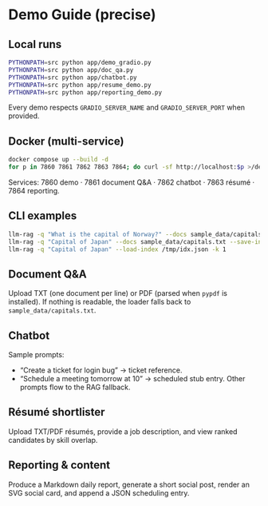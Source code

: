 # Demo Guide (precise)

## Local runs
```bash
PYTHONPATH=src python app/demo_gradio.py
PYTHONPATH=src python app/doc_qa.py
PYTHONPATH=src python app/chatbot.py
PYTHONPATH=src python app/resume_demo.py
PYTHONPATH=src python app/reporting_demo.py
```
Every demo respects `GRADIO_SERVER_NAME` and `GRADIO_SERVER_PORT` when provided.

## Docker (multi-service)
```bash
docker compose up --build -d
for p in 7860 7861 7862 7863 7864; do curl -sf http://localhost:$p >/dev/null && echo "port $p OK" || echo "port $p FAIL"; done
```
Services: 7860 demo · 7861 document Q&A · 7862 chatbot · 7863 résumé · 7864 reporting.

## CLI examples
```bash
llm-rag -q "What is the capital of Norway?" --docs sample_data/capitals.txt -k 1
llm-rag -q "Capital of Japan" --docs sample_data/capitals.txt --save-index /tmp/idx.json -k 2
llm-rag -q "Capital of Japan" --load-index /tmp/idx.json -k 1
```

## Document Q&A
Upload TXT (one document per line) or PDF (parsed when `pypdf` is installed). If nothing is readable, the loader falls back to `sample_data/capitals.txt`.

## Chatbot
Sample prompts:
- “Create a ticket for login bug” → ticket reference.
- “Schedule a meeting tomorrow at 10” → scheduled stub entry.
Other prompts flow to the RAG fallback.

## Résumé shortlister
Upload TXT/PDF résumés, provide a job description, and view ranked candidates by skill overlap.

## Reporting & content
Produce a Markdown daily report, generate a short social post, render an SVG social card, and append a JSON scheduling entry.
